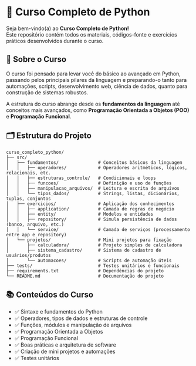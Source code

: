 # 🐍 Curso Completo de Python

Seja bem-vindo(a) ao **Curso Completo de Python!**  
Este repositório contém todos os materiais, códigos-fonte e exercícios práticos desenvolvidos durante o curso.

## 🚀 Sobre o Curso

O curso foi pensado para levar você do básico ao avançado em Python, passando pelos principais pilares da linguagem e preparando-o tanto para automações, scripts, desenvolvimento web, ciência de dados, quanto para construção de sistemas robustos.

A estrutura do curso abrange desde os **fundamentos da linguagem** até conceitos mais avançados, como **Programação Orientada a Objetos (POO)** e **Programação Funcional**.

## 🗂️ Estrutura do Projeto
```plaintext
curso_completo_python/
├── src/
│   ├── fundamentos/               # Conceitos básicos da linguagem
│   │   ├── operadores/            # Operadores aritméticos, lógicos, relacionais, etc.
│   │   ├── estruturas_controle/   # Condicionais e loops
│   │   ├── funcoes/               # Definição e uso de funções
│   │   ├── manipulacao_arquivos/  # Leitura e escrita de arquivos
│   │   └── tipos_dados/           # Strings, listas, dicionários, tuplas, conjuntos
│   ├── exercicios/                # Aplicação dos conhecimentos
│   │   ├── application/           # Camada de regras de negócio
│   │   ├── entity/                # Modelos e entidades
│   │   ├── repository/            # Simula persistência de dados (banco, arquivo, etc.)
│   │   └── service/               # Camada de serviços (processamento entre app e repository)
│   └── projetos/                  # Mini projetos para fixação
│       ├── calculadora/           # Projeto simples de calculadora
│       ├── sistema_cadastro/      # Sistema de cadastro de usuários/produtos
│       └── automacoes/            # Scripts de automação úteis
├── tests/                         # Testes unitários e funcionais
├── requirements.txt               # Dependências do projeto
└── README.md                      # Documentação do projeto
```

## 📚 Conteúdos do Curso

- ✅ Sintaxe e fundamentos do Python
- ✅ Operadores, tipos de dados e estruturas de controle
- ✅ Funções, módulos e manipulação de arquivos
- ✅ Programação Orientada a Objetos
- ✅ Programação Funcional
- ✅ Boas práticas e arquitetura de software
- ✅ Criação de mini projetos e automações
- ✅ Testes unitários
